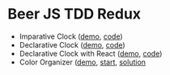 Beer JS TDD Redux
==================

* Imparative Clock ([demo](),
[code]())
* Declarative Clock ([demo](),
[code]())
* Declarative Clock with React ([demo](),
[code]())
* Color Organizer ([demo](),
[start](),
[solution]()
